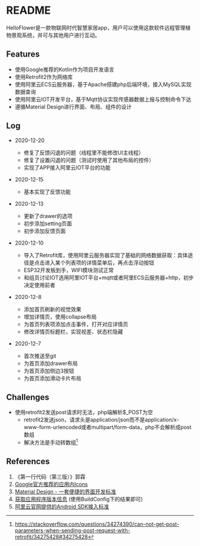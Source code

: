 # README

HelloFlower是一款物联网时代智慧家居app，用户可以使用这款软件远程管理植物景观系统，并可与其他用户进行互动。

## Features

* 使用Google推荐的Kotlin作为项目开发语言
* 使用Retrofit2作为网络库
* 使用阿里云ECS云服务器，基于Apache搭建php后端环境，接入MySQL实现数据查询
* 使用阿里云IOT开发平台，基于Mqtt协议实现传感器数据上报与控制命令下达
* 遵循Material Design进行界面、布局、组件的设计

## Log

* 2020-12-20
  * 修复了反馈闪退的问题（线程里不能修改UI主线程）
  * 修复了设置闪退的问题（测试时使用了其他布局的控件）
  * 实现了APP接入阿里云IOT平台的功能

* 2020-12-15
  * 基本实现了反馈功能

* 2020-12-13
  * 更新了drawer的选项
  * 初步添加setting页面
  * 初步添加反馈页面
* 2020-12-10
  * 导入了Retrofit库，使用阿里云服务器实现了基础的网络数据获取：具体途径是点击进入某个列表项的详情菜单后，再点击浮动按钮
  * ESP32开发板到手，WIFI模块测试正常
  * 和组员讨论IOT选用阿里IOT平台+mqtt或者阿里ECS云服务器+http，初步决定使用前者
* 2020-12-8
  * 添加首页刷新的视觉效果
  * 增加详情页，使用collapse布局
  * 为首页列表项添加点击事件，打开对应详情页 
  * 修改详情页标题栏，实现视差、状态栏隐藏
* 2020-12-7
  * 首次推送至git
  * 为首页添加drawer布局
  * 为首页添加侧边3按钮
  * 为首页添加滑动卡片布局

## Challenges

* 使用retrofit2发送post请求时无法，php端解析$_POST为空
  * retrofit2发送json，请求头是application/json而不是application/x-www-form-urlencoded或者multipart/form-data，php不会解析成post数组
  * 解决方法是手动转数组[^1]

## References

[^1]: https://stackoverflow.com/questions/34274390/can-not-get-post-parameters-when-sending-post-request-with-retrofit/34275428#34275428



1. 《第一行代码（第三版）》郭霖
2. [Google官方推荐的应用内Icons](https://material.io/resources/icons/)
3. [Material Design - 一套便捷的界面开发标准](https://material.io/components)
4. [获取应用程序版本信息](https://blog.csdn.net/true_maitian/article/details/74963867?utm_medium=distribute.pc_relevant.none-task-blog-BlogCommendFromMachineLearnPai2-2.control&depth_1-utm_source=distribute.pc_relevant.none-task-blog-BlogCommendFromMachineLearnPai2-2.control) (使用BuildConfig下的结果即可)
5. [阿里云官网提供的Android SDK接入标准](https://help.aliyun.com/document_detail/146630.html?spm=a2c4g.11186623.2.29.4ffc7c80rLjicv#task-2362441)

